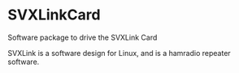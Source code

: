 # SVXLinkCard
Software package to drive the SVXLink Card

SVXLink is a software design for Linux, and is a hamradio repeater software.


